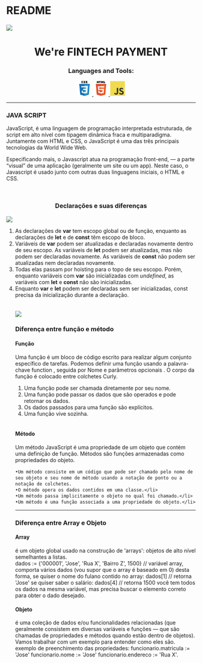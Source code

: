 # README

<img align="center" src="https://img.freepik.com/free-vector/modern-fintech-logo-design-concept_96807-1011.jpg">
<h1 align="center">We're FINTECH PAYMENT</h1>

</p>

<h3 align="center">Languages and Tools:</h3>
<p align="center"><a href="https://www.w3schools.com/css/" target="_blank" rel="noreferrer"> <img src="https://raw.githubusercontent.com/devicons/devicon/master/icons/css3/css3-original-wordmark.svg" alt="css3" width="40" height="40"/> </a> <a href="https://www.w3.org/html/" target="_blank" rel="noreferrer"> <img src="https://raw.githubusercontent.com/devicons/devicon/master/icons/html5/html5-original-wordmark.svg" alt="html5" width="40" height="40"/> </a> <a href="https://developer.mozilla.org/en-US/docs/Web/JavaScript" target="_blank" rel="noreferrer"> <img src="https://raw.githubusercontent.com/devicons/devicon/master/icons/javascript/javascript-original.svg" alt="javascript" width="40" height="40"/> </a> </p>

<hr>

<h3> JAVA SCRIPT</h3>
<p> JavaScript, é uma linguagem de programação interpretada estruturada, de script em alto nível com tipagem dinâmica fraca e multiparadigma. Juntamente com HTML e CSS, o JavaScript é uma das três principais tecnologias da World Wide Web.
<p>Especificando mais, o Javascript atua na programação front-end, — a parte “visual” de uma aplicação (geralmente um site ou um app). Neste caso, o Javascript é usado junto com outras duas linguagens iniciais, o HTML e CSS. </p>
</p>

<br>

<h3 align="center"> Declarações e suas diferenças</h3>

<img align="center" src="https://storage.googleapis.com/hcode.com.br/blog/posts/159/cover_copy.jpg">

<br>

<p> 
    <ol>
        <li>As declarações de <b>var</b> tem escopo global ou de função, enquanto as declarações de <b>let</b> e de <b>const</b> têm escopo de bloco.</li>
        <li>Variáveis de <b>var</b> podem ser atualizadas e declaradas novamente dentro de seu escopo. As variáveis de <b>let</b> podem ser atualizadas, mas não podem ser declaradas novamente. As variáveis de <b>const</b> não podem ser atualizadas nem declaradas novamente.</li>
        <li>Todas elas passam por hoisting para o topo de seu escopo. Porém, enquanto variáveis com <b>var</b> são inicializadas com <em>undefined</em>, as variáveis com <b>let</b> e <b>const</b> não são inicializadas.</li>
        <li>Enquanto <b>var</b> e <b>let</b> podem ser declaradas sem ser inicializadas, const precisa da inicialização durante a declaração.</li>
</p>

<br>

<img align="center" src="https://pbs.twimg.com/media/EeVw-DOXgAAMtKk.jpg">

<h3 align="left"> Diferença entre função e método</h3>
<h4>Função</h4>
<p>
Uma função é um bloco de código escrito para realizar algum conjunto específico de tarefas. Podemos definir uma função usando a palavra-chave function , seguida por Nome e parâmetros opcionais . O corpo da função é colocado entre colchetes Curly.
</p>
<ol>
        <li>Uma função pode ser chamada diretamente por seu nome.</li>
        <li>Uma função pode passar os dados que são operados e pode retornar os dados. </li>
        <li>Os dados passados ​​para uma função são explícitos.</li>
        <li>Uma função vive sozinha.</li>
</ol>

<br>

<h4>Método</h4>
<p>
Um método JavaScript é uma propriedade de um objeto que contém uma definição de função. Métodos são funções armazenadas como propriedades do objeto. 
    
    •Um método consiste em um código que pode ser chamado pelo nome de seu objeto e seu nome de método usando a notação de ponto ou a notação de colchetes.
    •O método opera os dados contidos em uma classe.</li>
    •Um método passa implicitamente o objeto no qual foi chamado.</li>
    •Um método é uma função associada a uma propriedade do objeto.</li>
</p>

<hr>

<h3 align="left"> Diferença entre Array e Objeto</h3>
<h4>Array</h4>
<p>
é um objeto global usado na construção de 'arrays': objetos de alto nível semelhantes a listas.<br>
dados := {'000001', 'Jose', 'Rua X', 'Bairro Z', 1500} // variável array, comporta vários dados (vou supor que o array é baseado em 0)
desta forma, se quiser o nome do fulano contido no array: dados[1] // retorna 'Jose'
se quiser saber o salário: dados[4] // retorna 1500
você tem todos os dados na mesma variável, mas precisa buscar o elemento correto para obter o dado desejado.
</p>

<h4>Objeto</h4>
<p>
é uma coleção de dados e/ou funcionalidades relacionadas (que geralmente consistem em diversas variáveis e funções — que são chamadas de propriedades e métodos quando estão dentro de objetos). Vamos trabalhar com um exemplo para entender como eles são.
exemplo de preenchimento das propriedades:
funcionario.matricula := 'Jose'
funcionario.nome := 'Jose'
funcionario.endereco := 'Rua X'.
</p>

